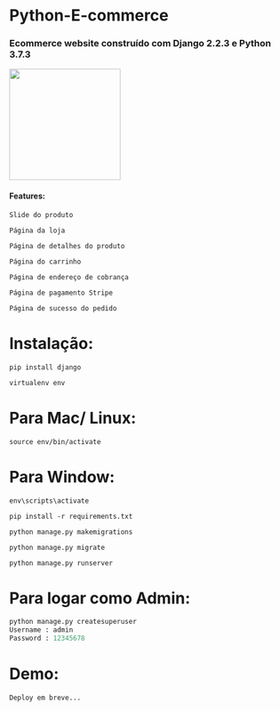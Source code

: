 # Python-E-commerce


### Ecommerce website construído com Django 2.2.3 e Python 3.7.3
<img src="https://www.alura.com.br/artigos/assets/python-uma-introducao-a-linguagem/imagem1.gif" width="200" height="auto" />

#### Features:


`Slide do produto`


`Página da loja`

`Página de detalhes do produto`

`Página do carrinho`

`Página de endereço de cobrança`

`Página de pagamento Stripe`

`Página de sucesso do pedido`

# Instalação:

```
pip install django
```

```
virtualenv env
```

# Para Mac/ Linux:

```
source env/bin/activate
```

# Para Window:

```
env\scripts\activate
```

```
pip install -r requirements.txt
```

```
python manage.py makemigrations
```

```
python manage.py migrate
```

```
python manage.py runserver
```

# Para logar como Admin:

```python
python manage.py createsuperuser
Username : admin
Password : 12345678
```
# Demo:

``Deploy em breve...``





